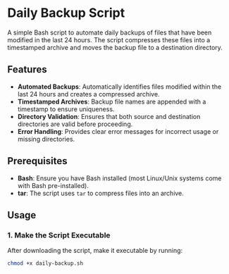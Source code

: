 # Daily Backup Script

A simple Bash script to automate daily backups of files that have been modified in the last 24 hours. The script compresses these files into a timestamped archive and moves the backup file to a destination directory.

## Features

- **Automated Backups**: Automatically identifies files modified within the last 24 hours and creates a compressed archive.
- **Timestamped Archives**: Backup file names are appended with a timestamp to ensure uniqueness.
- **Directory Validation**: Ensures that both source and destination directories are valid before proceeding.
- **Error Handling**: Provides clear error messages for incorrect usage or missing directories.

## Prerequisites

- **Bash**: Ensure you have Bash installed (most Linux/Unix systems come with Bash pre-installed).
- **tar**: The script uses `tar` to compress files into an archive.

## Usage

### 1. Make the Script Executable

After downloading the script, make it executable by running:

```bash
chmod +x daily-backup.sh
